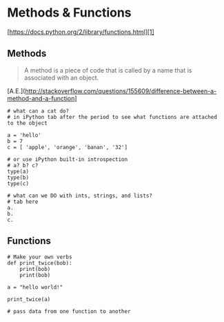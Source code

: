 # Methods & Functions

[https://docs.python.org/2/library/functions.html][1]

## Methods

> A method is a piece of code that is called by a name that is associated with an object. 

[A.E.](http://stackoverflow.com/questions/155609/difference-between-a-method-and-a-function]

[1]: https://docs.python.org/2/library/functions.html 

```
# what can a cat do?
# in iPython tab after the period to see what functions are attached to the object

a = 'hello'
b = 7
c = [ 'apple', 'orange', 'banan', '32']

# or use iPython built-in introspection
# a? b? c?
type(a)
type(b)
type(c)

# what can we DO with ints, strings, and lists?
# tab here
a. 
b.
c.

```

## Functions

```
# Make your own verbs
def print_twice(bob):
    print(bob)
    print(bob)

a = "hello world!"

print_twice(a)

# pass data from one function to another

```
